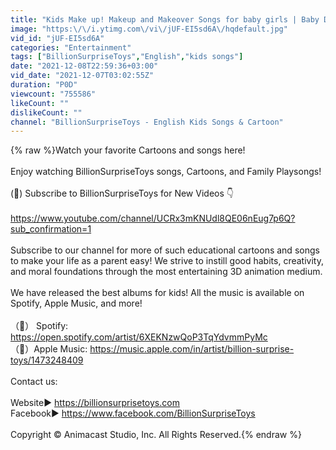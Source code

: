 ```yaml
---
title: "Kids Make up! Makeup and Makeover Songs for baby girls | Baby Dolly getting ready for Kids  Party!"
image: "https:\/\/i.ytimg.com\/vi\/jUF-EI5sd6A\/hqdefault.jpg"
vid_id: "jUF-EI5sd6A"
categories: "Entertainment"
tags: ["BillionSurpriseToys","English","kids songs"]
date: "2021-12-08T22:59:36+03:00"
vid_date: "2021-12-07T03:02:55Z"
duration: "P0D"
viewcount: "755586"
likeCount: ""
dislikeCount: ""
channel: "BillionSurpriseToys - English Kids Songs & Cartoon"
---
```

{% raw %}Watch your favorite Cartoons and songs here! <br /><br />Enjoy watching BillionSurpriseToys songs, Cartoons, and Family Playsongs! <br /><br />(🔔) Subscribe to BillionSurpriseToys for New Videos 👇<br /><br /><a rel="nofollow" target="blank" href="https://www.youtube.com/channel/UCRx3mKNUdl8QE06nEug7p6Q?sub_confirmation=1">https://www.youtube.com/channel/UCRx3mKNUdl8QE06nEug7p6Q?sub_confirmation=1</a><br /><br />Subscribe to our channel for more of such educational cartoons and songs to make your life as a parent easy! We strive to instill good habits, creativity, and moral foundations through the most entertaining 3D animation medium. <br /><br />We have released the best albums for kids!  All the music is available on Spotify, Apple Music, and more!<br /><br />（🎵） Spotify: <a rel="nofollow" target="blank" href="https://open.spotify.com/artist/6XEKNzwQoP3TqYdvmmPyMc">https://open.spotify.com/artist/6XEKNzwQoP3TqYdvmmPyMc</a> <br />（🍎）Apple Music:  <a rel="nofollow" target="blank" href="https://music.apple.com/in/artist/billion-surprise-toys/1473248409">https://music.apple.com/in/artist/billion-surprise-toys/1473248409</a><br /><br />Contact us:<br /><br />Website► <a rel="nofollow" target="blank" href="https://billionsurprisetoys.com">https://billionsurprisetoys.com</a><br />Facebook► <a rel="nofollow" target="blank" href="https://www.facebook.com/BillionSurpriseToys">https://www.facebook.com/BillionSurpriseToys</a><br /><br />Copyright © Animacast  Studio, Inc.  All Rights Reserved.{% endraw %}
